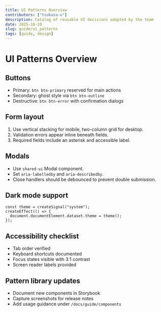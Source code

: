```yaml
---
title: UI Patterns Overview
contributors: ["tsukasa-u"]
description: Catalog of reusable UI decisions adopted by the team
date: 2025-10-10
slug: guide/ui_patterns
tags: [guide, design]
---
```


# UI Patterns Overview

## Buttons

- Primary: `btn btn-primary` reserved for main actions
- Secondary: ghost style via `btn btn-outline`
- Destructive: `btn btn-error` with confirmation dialogs

## Form layout

1. Use vertical stacking for mobile, two-column grid for desktop.
2. Validation errors appear inline beneath fields.
3. Required fields include an asterisk and accessible label.

## Modals

- Use `shared-ui` Modal component.
- Set `aria-labelledby` and `aria-describedby`.
- Close handlers should be debounced to prevent double submission.

## Dark mode support

```tsx
const theme = createSignal("system");
createEffect(() => {
  document.documentElement.dataset.theme = theme();
});
```

## Accessibility checklist

- Tab order verified
- Keyboard shortcuts documented
- Focus states visible with 3:1 contrast
- Screen reader labels provided

## Pattern library updates

- Document new components in Storybook
- Capture screenshots for release notes
- Add usage guidance under `/docs/guide/components`
